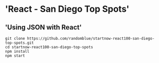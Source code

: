 # 'React - San Diego Top Spots'

## 'Using JSON with React'

```
git clone https://github.com/randomblue/startnow-react100-san-diego-top-spots.git
cd startnow-react100-san-diego-top-spots
npm install
npm start
```
